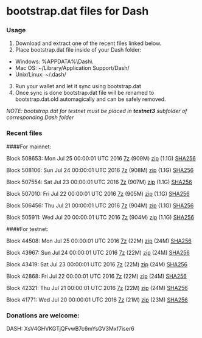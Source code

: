 # bootstrap.dat files for Dash

### Usage

1. Download and extract one of the recent files linked below.
2. Place bootstrap.dat file inside of your Dash folder:
 - Windows: %APPDATA%\Dash\
 - Mac OS: ~/Library/Application Support/Dash/
 - Unix/Linux: ~/.dash/
3. Run your wallet and let it sync using bootstrap.dat
4. Once sync is done bootstrap.dat file will be renamed to bootstrap.dat.old automagically and can be safely removed.

_NOTE: bootstrap.dat for testnet must be placed in **testnet3** subfolder of corresponding Dash folder_

### Recent files

####For mainnet:

Block 508653: Mon Jul 25 00:00:01 UTC 2016 [7z](https://transfer.sh/DinqZ/bootstrap.dat.20160725.7z) (909M) [zip](https://transfer.sh/Et4Oj/bootstrap.dat.20160725.zip) (1.1G) [SHA256](https://transfer.sh/Bb5kK/sha256.txt)

Block 508106: Sun Jul 24 00:00:01 UTC 2016 [7z](https://transfer.sh/13Og09/bootstrap.dat.20160724.7z) (908M) [zip](https://transfer.sh/Wvz6G/bootstrap.dat.20160724.zip) (1.1G) [SHA256](https://transfer.sh/eEx9u/sha256.txt)

Block 507554: Sat Jul 23 00:00:01 UTC 2016 [7z](https://transfer.sh/t7mDb/bootstrap.dat.20160723.7z) (907M) [zip](https://transfer.sh/YwjSH/bootstrap.dat.20160723.zip) (1.1G) [SHA256](https://transfer.sh/QaMPm/sha256.txt)

Block 507010: Fri Jul 22 00:00:01 UTC 2016 [7z](https://transfer.sh/kmp3Q/bootstrap.dat.20160722.7z) (905M) [zip](https://transfer.sh/VxhPy/bootstrap.dat.20160722.zip) (1.1G) [SHA256](https://transfer.sh/cSeDc/sha256.txt)

Block 506456: Thu Jul 21 00:00:01 UTC 2016 [7z](https://transfer.sh/Xpi3/bootstrap.dat.20160721.7z) (904M) [zip](https://transfer.sh/SLXiv/bootstrap.dat.20160721.zip) (1.1G) [SHA256](https://transfer.sh/bZD7j/sha256.txt)

Block 505911: Wed Jul 20 00:00:01 UTC 2016 [7z](https://transfer.sh/jtsBO/bootstrap.dat.20160720.7z) (904M) [zip](https://transfer.sh/DyR90/bootstrap.dat.20160720.zip) (1.1G) [SHA256](https://transfer.sh/Ivos5/sha256.txt)

####For testnet:

Block 44508: Mon Jul 25 00:00:01 UTC 2016 [7z](https://transfer.sh/WXpqN/bootstrap.dat.20160725.7z) (22M) [zip](https://transfer.sh/99IbX/bootstrap.dat.20160725.zip) (24M) [SHA256](https://transfer.sh/HamIx/sha256.txt)

Block 43967: Sun Jul 24 00:00:01 UTC 2016 [7z](https://transfer.sh/bkVs5/bootstrap.dat.20160724.7z) (22M) [zip](https://transfer.sh/p9i8j/bootstrap.dat.20160724.zip) (24M) [SHA256](https://transfer.sh/ooyIK/sha256.txt)

Block 43419: Sat Jul 23 00:00:01 UTC 2016 [7z](https://transfer.sh/rP4ll/bootstrap.dat.20160723.7z) (22M) [zip](https://transfer.sh/TkavF/bootstrap.dat.20160723.zip) (24M) [SHA256](https://transfer.sh/VXzKh/sha256.txt)

Block 42868: Fri Jul 22 00:00:01 UTC 2016 [7z](https://transfer.sh/etHIM/bootstrap.dat.20160722.7z) (22M) [zip](https://transfer.sh/65Ena/bootstrap.dat.20160722.zip) (24M) [SHA256](https://transfer.sh/HECPY/sha256.txt)

Block 42321: Thu Jul 21 00:00:01 UTC 2016 [7z](https://transfer.sh/NWW9r/bootstrap.dat.20160721.7z) (22M) [zip](https://transfer.sh/T16bG/bootstrap.dat.20160721.zip) (24M) [SHA256](https://transfer.sh/cLvD3/sha256.txt)

Block 41771: Wed Jul 20 00:00:01 UTC 2016 [7z](https://transfer.sh/13gCma/bootstrap.dat.20160720.7z) (21M) [zip](https://transfer.sh/14Yob4/bootstrap.dat.20160720.zip) (23M) [SHA256](https://transfer.sh/Uiet5/sha256.txt)

### Donations are welcome:

DASH: XsV4GHVKGTjQFvwB7c6mYsGV3Mxf7iser6

